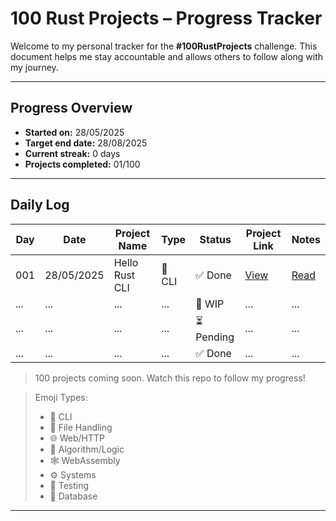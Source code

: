 # 100 Rust Projects – Progress Tracker

Welcome to my personal tracker for the **#100RustProjects** challenge. This document helps me stay accountable and allows others to follow along with my journey.

---

## Progress Overview

- **Started on:** 28/05/2025
- **Target end date:** 28/08/2025
- **Current streak:** 0 days 
- **Projects completed:** 01/100 

---

## Daily Log

| Day | Date       | Project Name           | Type         | Status  | Project Link                               | Notes                               |
|-----|------------|------------------------|--------------|---------|--------------------------------------------|-------------------------------------|
| 001 | 28/05/2025 | Hello Rust CLI        | 🧮 CLI        | ✅ Done | [View](./projects/hello_rust/)     | [Read](./notes/day_001_hello_rust.md)         |
| ... | ... | ...   | ... | 🔄 WIP  | ...        |...
| ... | ... | ...  | ...  | ⏳ Pending   | ...    | ...
| ... | ... | ...  | ...  | ✅ Done | ...  | ...      |
> 100 projects coming soon. Watch this repo to follow my progress!

> Emoji Types:
> - 🧮 CLI
> - 📁 File Handling
> - 🌐 Web/HTTP
> - 🧠 Algorithm/Logic
> - 🕸️ WebAssembly
> - ⚙️ Systems
> - 🧪 Testing
> - 💾 Database


---